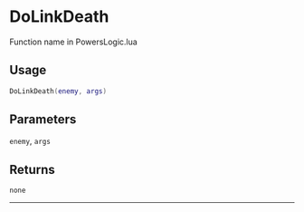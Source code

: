 # DoLinkDeath
Function name in PowersLogic.lua
## Usage
```lua
DoLinkDeath(enemy, args)
```
## Parameters
`enemy`, `args`
## Returns
`none`

---